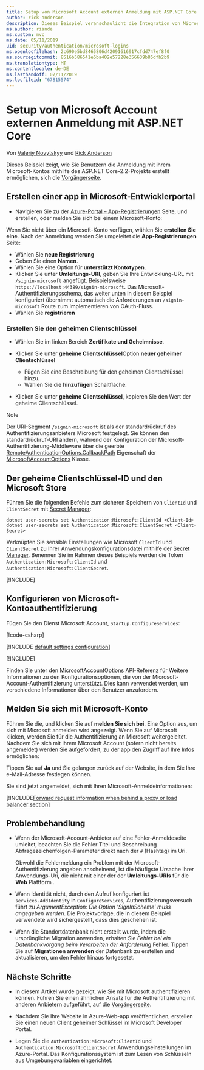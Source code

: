 ```yaml
---
title: Setup von Microsoft Account externen Anmeldung mit ASP.NET Core
author: rick-anderson
description: Dieses Beispiel veranschaulicht die Integration von Microsoft-Konto-Benutzerauthentifizierung in eine vorhandene ASP.NET Core-app.
ms.author: riande
ms.custom: mvc
ms.date: 05/11/2019
uid: security/authentication/microsoft-logins
ms.openlocfilehash: 2c690e5bd8465806d42091616917cfdd747ef8f0
ms.sourcegitcommit: 8516b586541e6ba402e57228e356639b85dfb2b9
ms.translationtype: MT
ms.contentlocale: de-DE
ms.lasthandoff: 07/11/2019
ms.locfileid: "67815574"
---
```

# <a name="microsoft-account-external-login-setup-with-aspnet-core"></a>Setup von Microsoft Account externen Anmeldung mit ASP.NET Core

Von [Valeriy Novytskyy](https://github.com/01binary) und [Rick Anderson](https://twitter.com/RickAndMSFT)

Dieses Beispiel zeigt, wie Sie Benutzern die Anmeldung mit ihrem Microsoft-Kontos mithilfe des ASP.NET Core-2.2-Projekts erstellt ermöglichen, sich die [Vorgängerseite](xref:security/authentication/social/index).

## <a name="create-the-app-in-microsoft-developer-portal"></a>Erstellen einer app in Microsoft-Entwicklerportal

* Navigieren Sie zu der [Azure-Portal – App-Registrierungen](https://go.microsoft.com/fwlink/?linkid=2083908) Seite, und erstellen, oder melden Sie sich bei einem Microsoft-Konto:

Wenn Sie nicht über ein Microsoft-Konto verfügen, wählen Sie **erstellen Sie eine**. Nach der Anmeldung werden Sie umgeleitet die **App-Registrierungen** Seite:

* Wählen Sie **neue Registrierung**
* Geben Sie einen **Namen**.
* Wählen Sie eine Option für **unterstützt Kontotypen**.  <!-- Accounts for any org work with MS domain accounts. Most folks probably want the last option, personal MS accounts -->
* Klicken Sie unter **Umleitungs-URI**, geben Sie Ihre Entwicklung-URL mit `/signin-microsoft` angefügt. Beispielsweise `https://localhost:44389/signin-microsoft`. Das Microsoft-Authentifizierungsschema, das weiter unten in diesem Beispiel konfiguriert übernimmt automatisch die Anforderungen an `/signin-microsoft` Route zum Implementieren von OAuth-Fluss.
* Wählen Sie **registrieren**

### <a name="create-client-secret"></a>Erstellen Sie den geheimen Clientschlüssel

* Wählen Sie im linken Bereich **Zertifikate und Geheimnisse**.
* Klicken Sie unter **geheime Clientschlüssel**Option **neuer geheimer Clientschlüssel**

  * Fügen Sie eine Beschreibung für den geheimen Clientschlüssel hinzu.
  * Wählen Sie die **hinzufügen** Schaltfläche.

* Klicken Sie unter **geheime Clientschlüssel**, kopieren Sie den Wert der geheime Clientschlüssel.

> [!NOTE]
> Der URI-Segment `/signin-microsoft` ist als der standardrückruf des Authentifizierungsanbieters Microsoft festgelegt. Sie können den standardrückruf-URI ändern, während der Konfiguration der Microsoft-Authentifizierung-Middleware über die geerbte [RemoteAuthenticationOptions.CallbackPath](/dotnet/api/microsoft.aspnetcore.authentication.remoteauthenticationoptions.callbackpath) Eigenschaft der [MicrosoftAccountOptions](/dotnet/api/microsoft.aspnetcore.authentication.microsoftaccount.microsoftaccountoptions) Klasse.

## <a name="store-the-microsoft-client-id-and-client-secret"></a>Der geheime Clientschlüssel-ID und den Microsoft Store

Führen Sie die folgenden Befehle zum sicheren Speichern von `ClientId` und `ClientSecret` mit [Secret Manager](xref:security/app-secrets):

```console
dotnet user-secrets set Authentication:Microsoft:ClientId <Client-Id>
dotnet user-secrets set Authentication:Microsoft:ClientSecret <Client-Secret>
```

Verknüpfen Sie sensible Einstellungen wie Microsoft `ClientId` und `ClientSecret` zu Ihrer Anwendungskonfigurationsdatei mithilfe der [Secret Manager](xref:security/app-secrets). Benennen Sie im Rahmen dieses Beispiels werden die Token `Authentication:Microsoft:ClientId` und `Authentication:Microsoft:ClientSecret`.

[!INCLUDE[](~/includes/environmentVarableColon.md)]

## <a name="configure-microsoft-account-authentication"></a>Konfigurieren von Microsoft-Kontoauthentifizierung

Fügen Sie den Dienst Microsoft Account, `Startup.ConfigureServices`:

[!code-csharp[](~/security/authentication/social/social-code/StartupMS.cs?name=snippet&highlight=10-14)]

[!INCLUDE [default settings configuration](includes/default-settings.md)]

[!INCLUDE[](includes/chain-auth-providers.md)]

Finden Sie unter den [MicrosoftAccountOptions](/dotnet/api/microsoft.aspnetcore.builder.microsoftaccountoptions) API-Referenz für Weitere Informationen zu den Konfigurationsoptionen, die von der Microsoft-Account-Authentifizierung unterstützt. Dies kann verwendet werden, um verschiedene Informationen über den Benutzer anzufordern.

## <a name="sign-in-with-microsoft-account"></a>Melden Sie sich mit Microsoft-Konto

Führen Sie die, und klicken Sie auf **melden Sie sich bei**. Eine Option aus, um sich mit Microsoft anmelden wird angezeigt. Wenn Sie auf Microsoft klicken, werden Sie für die Authentifizierung an Microsoft weitergeleitet. Nachdem Sie sich mit Ihrem Microsoft Account (sofern nicht bereits angemeldet) werden Sie aufgefordert, zu der app den Zugriff auf Ihre Infos ermöglichen:

Tippen Sie auf **Ja** und Sie gelangen zurück auf der Website, in dem Sie Ihre e-Mail-Adresse festlegen können.

Sie sind jetzt angemeldet, sich mit Ihren Microsoft-Anmeldeinformationen:

[!INCLUDE[Forward request information when behind a proxy or load balancer section](includes/forwarded-headers-middleware.md)]

## <a name="troubleshooting"></a>Problembehandlung

* Wenn der Microsoft-Account-Anbieter auf eine Fehler-Anmeldeseite umleitet, beachten Sie die Fehler Titel und Beschreibung Abfragezeichenfolgen-Parameter direkt nach der `#` (Hashtag) im Uri.

  Obwohl die Fehlermeldung ein Problem mit der Microsoft-Authentifizierung angeben anscheinend, ist die häufigste Ursache Ihrer Anwendungs-Uri, die nicht mit einer der der **Umleitungs-URIs** für die **Web** Plattform .
* Wenn Identität nicht, durch den Aufruf konfiguriert ist `services.AddIdentity` in `ConfigureServices`, Authentifizierungsversuch führt zu *ArgumentException: Die Option 'SignInScheme' muss angegeben werden*. Die Projektvorlage, die in diesem Beispiel verwendete wird sichergestellt, dass dies geschehen ist.
* Wenn die Standortdatenbank nicht erstellt wurde, indem die ursprüngliche Migration anwenden, erhalten Sie *Fehler bei ein Datenbankvorgang beim Verarbeiten der Anforderung* Fehler. Tippen Sie auf **Migrationen anwenden** der Datenbank zu erstellen und aktualisieren, um den Fehler hinaus fortgesetzt.

## <a name="next-steps"></a>Nächste Schritte

* In diesem Artikel wurde gezeigt, wie Sie mit Microsoft authentifizieren können. Führen Sie einen ähnlichen Ansatz für die Authentifizierung mit anderen Anbietern aufgeführt, auf die [Vorgängerseite](xref:security/authentication/social/index).

* Nachdem Sie Ihre Website in Azure-Web-app veröffentlichen, erstellen Sie einen neuen Client geheimer Schlüssel im Microsoft Developer Portal.

* Legen Sie die `Authentication:Microsoft:ClientId` und `Authentication:Microsoft:ClientSecret` Anwendungseinstellungen im Azure-Portal. Das Konfigurationssystem ist zum Lesen von Schlüsseln aus Umgebungsvariablen eingerichtet.